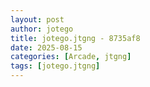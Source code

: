 ```yaml
---
layout: post
author: jotego
title: jotego.jtgng - 8735af8
date: 2025-08-15
categories: [Arcade, jtgng]
tags: [jotego.jtgng]
---
```



